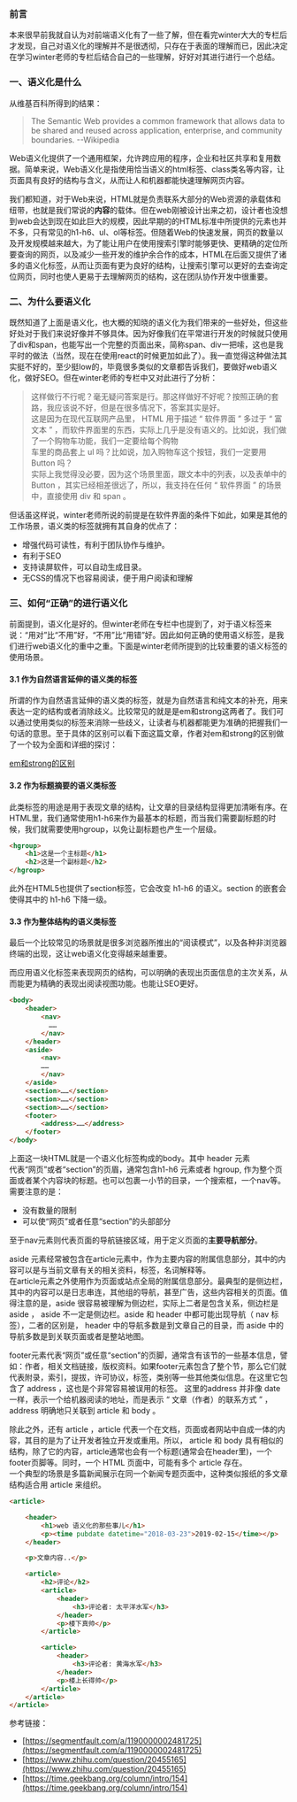 
### 前言

本来很早前我就自认为对前端语义化有了一些了解，但在看完winter大大的专栏后才发现，自己对语义化的理解并不是很透彻，只存在于表面的理解而已，因此决定在学习winter老师的专栏后结合自己的一些理解，好好对其进行进行一个总结。



### 一、语义化是什么

从维基百科所得到的结果：

> The Semantic Web provides a common framework that allows data to be shared and reused across application, enterprise, and community boundaries. --Wikipedia


Web语义化提供了一个通用框架，允许跨应用的程序，企业和社区共享和复用数据。简单来说，Web语义化是指使用恰当语义的html标签、class类名等内容，让页面具有良好的结构与含义，从而让人和机器都能快速理解网页内容。

我们都知道，对于Web来说，HTML就是负责联系大部分的Web资源的承载体和纽带，也就是我们常说的**内容**的载体。但在web刚被设计出来之初，设计者也没想到web会达到现在如此巨大的规模，因此早期的的HTML标准中所提供的元素也并不多，只有常见的h1-h6、ul、ol等标签。但随着Web的快速发展，网页的数量以及开发规模越来越大，为了能让用户在使用搜索引擎时能够更快、更精确的定位所要查询的网页，以及减少一些开发的维护余合作的成本，HTML在后面又提供了诸多的语义化标签，从而让页面有更为良好的结构，让搜索引擎可以更好的去查询定位网页，同时也使人更易于去理解网页的结构，这在团队协作开发中很重要。



### 二、为什么要语义化

既然知道了上面是语义化，也大概的知晓的语义化为我们带来的一些好处，但这些好处对于我们来说好像并不够具体。因为好像我们在平常进行开发的时候就只使用了div和span，也能写出一个完整的页面出来，简称span、div一把嗦，这也是我平时的做法（当然，现在在使用react的时候更加如此了）。我一直觉得这种做法其实挺不好的，至少挺low的，毕竟很多类似的文章都告诉我们，要做好web语义化，做好SEO。但在winter老师的专栏中又对此进行了分析：

> 这样做行不行呢？毫无疑问答案是行。那这样做好不好呢？按照正确的套路，我应该说不好，但是在很多情况下，答案其实是好。<br />
这是因为在现代互联网产品里， HTML 用于描述 “ 软件界面 ” 多过于 “ 富文本 ” ，而软件界面里的东西，实际上几乎是没有语义的。比如说，我们做了一个购物车功能，我们一定要给每个购物<br />
车里的商品套上 ul 吗？比如说，加入购物车这个按钮，我们一定要用 Button 吗？<br />
实际上我觉得没必要，因为这个场景里面，跟文本中的列表，以及表单中的 Button ，其实已经相差很远了，所以，我支持在任何 “ 软件界面 ” 的场景中，直接使用 div 和 span 。


但话虽这样说，winter老师所说的前提是在软件界面的条件下如此，如果是其他的工作场景，语义类的标签就拥有其自身的优点了：

- 增强代码可读性，有利于团队协作与维护。
- 有利于SEO
- 支持读屏软件，可以自动生成目录。
- 无CSS的情况下也容易阅读，便于用户阅读和理解



### 三、如何“正确”的进行语义化

前面提到，语义化是好的。但winter老师在专栏中也提到了，对于语义标签来说：“用对”比“不用”好，“不用”比“用错”好。因此如何正确的使用语义标签，是我们进行web语义化的重中之重。下面是winter老师所提到的比较重要的语义标签的使用场景。



#### 3.1 作为自然语言延伸的语义类的标签

所谓的作为自然语言延伸的语义类的标签，就是为自然语言和纯文本的补充，用来表达一定的结构或者消除歧义。比较常见的就是是em和strong这两者了。我们可以通过使用类似的标签来消除一些歧义，让读者与机器都能更为准确的把握我们一句话的意思。至于具体的区别可以看下面这篇文章，作者对em和strong的区别做了一个较为全面和详细的探讨：

[em和strong的区别](https://segmentfault.com/a/1190000002481725)



#### 3.2 作为标题摘要的语义类标签

此类标签的用途是用于表现文章的结构，让文章的目录结构显得更加清晰有序。在HTML里，我们通常使用h1-h6来作为最基本的标题，而当我们需要副标题的时候，我们就需要使用hgroup，以免让副标题也产生一个层级。

```html
<hgroup>
    <h1>这是一个主标题</h1>
    <h2>这是一个副标题</h2>
</hgroup>
```

此外在HTML5也提供了section标签，它会改变 h1-h6 的语义。section 的嵌套会使得其中的 h1-h6 下降一级。



#### 3.3 作为整体结构的语义类标签

最后一个比较常见的场景就是很多浏览器所推出的“阅读模式”，以及各种非浏览器终端的出现，这让web语义化变得越来越重要。

而应用语义化标签来表现网页的结构，可以明确的表现出页面信息的主次关系，从而能更为精确的表现出阅读视图功能。也能让SEO更好。

```html
<body>
    <header>
        <nav>
          ……
        </nav>
    </header>
    <aside>
        <nav>
        ……
        </nav>
    </aside>
    <section>……</section>
    <section>……</section>
    <section>……</section>
    <footer>
        <address>……</address>
    </footer>
</body>
```

上面这一块HTML就是一个语义化标签构成的body。其中 header 元素<br />
代表“网页”或者“section”的页眉，通常包含h1-h6 元素或者 hgroup, 作为整个页面或者某个内容块的标题。也可以包裹一小节的目录，一个搜索框，一个nav等。需要注意的是：

- 没有数量的限制
- 可以使“网页”或者任意“section”的头部部分

至于nav元素则代表页面的导航链接区域，用于定义页面的**主要导航部分**。

aside 元素经常被包含在article元素中，作为主要内容的附属信息部分，其中的内容可以是与当前文章有关的相关资料，标签，名词解释等。<br />
在article元素之外使用作为页面或站点全局的附属信息部分。最典型的是侧边栏，其中的内容可以是日志串连，其他组的导航，甚至广告，这些内容相关的页面。值得注意的是，aside 很容易被理解为侧边栏，实际上二者是包含关系，侧边栏是 aside ， aside 不一定是侧边栏。aside 和 header 中都可能出现导航（ nav 标签），二者的区别是， header 中的导航多数是到文章自己的目录，而 aside 中的导航多数是到关联页面或者是整站地图。

footer元素代表“网页”或任意“section”的页脚，通常含有该节的一些基本信息，譬如：作者，相关文档链接，版权资料。如果footer元素包含了整个节，那么它们就代表附录，索引，提拔，许可协议，标签，类别等一些其他类似信息。在这里它包含了 address ，这也是个非常容易被误用的标签。 这里的address 并非像 date 一样，表示一个给机器阅读的地址，而是表示 “ 文章（作者）的联系方式 ” ， address 明确地只关联到 article 和 body 。

除此之外，还有 article ，article 代表一个在文档，页面或者网站中自成一体的内容，其目的是为了让开发者独立开发或重用。所以， article 和 body 具有相似的结构，除了它的内容，article通常也会有一个标题(通常会在header里)，一个footer页脚等。同时，一个 HTML 页面中，可能有多个 article 存在。<br />
一个典型的场景是多篇新闻展示在同一个新闻专题页面中，这种类似报纸的多文章结构适合用 article 来组织。

```html
<article>

    <header>
        <h1>web 语义化的那些事儿</h1>
        <p><time pubdate datetime="2018-03-23">2019-02-15</time></p>
    </header>

    <p>文章内容..</p>

    <article>
        <h2>评论</h2>
        <article>
            <header>
                <h3>评论者: 太平洋水军</h3>
            </header>
            <p>楼下真帅</p>
        </article>

        <article>
            <header>
                <h3>评论者: 黄海水军</h3>
            </header>
            <p>楼上长得帅</p>
        </article>
    </article>
</article>
```

参考链接：

- [https://segmentfault.com/a/1190000002481725](https://segmentfault.com/a/1190000002481725)
- [https://www.zhihu.com/question/20455165](https://www.zhihu.com/question/20455165)
- [https://time.geekbang.org/column/intro/154](https://time.geekbang.org/column/intro/154)
